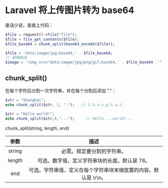 # Laravel 将上传图片转为 base64

废话少说，直接上代码：

```php
$file = request()->file("file");
$file = file_get_contents($file);
$file_base64 = chunk_split(base64_encode($file));

$file = 'data:image/jpg;base64,' . $file_base64;
// 前端输出
$image = '<img src="data:image/jpg/png/gif;base64,' . $file_base64 .'" >';
```

##  chunk_split()
在每个字符后分割一次字符串，并在每个分割后添加 "."：
```php
$str = "Shanghai";
echo chunk_split($str, 1, ".");   // S.h.a.n.g.h.a.i.

$str = "Hello world!";
echo chunk_split($str,6,"...");     // Hello ...world!...
```

chunk_split(string, length, end)

| 参数 | 描述 |
| :----: | :----: |
| string | 必需。规定要分割的字符串。 |
| length | 可选。数字值，定义字符串块的长度。默认是 76。 |
| end | 可选。字符串值，定义在每个字符串块末端放置的内容。默认是 \r\n。 |
